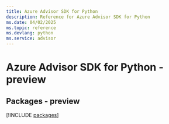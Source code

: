 ```yaml
---
title: Azure Advisor SDK for Python
description: Reference for Azure Advisor SDK for Python
ms.date: 04/02/2025
ms.topic: reference
ms.devlang: python
ms.service: advisor
---
```

# Azure Advisor SDK for Python - preview
## Packages - preview
[!INCLUDE [packages](advisor-index.md)]